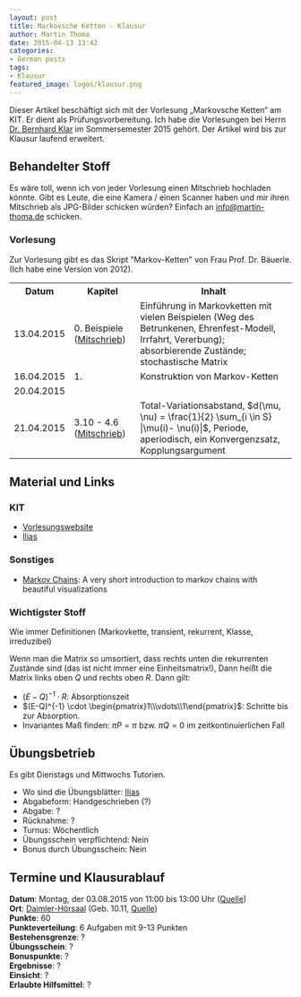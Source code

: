 ```yaml
---
layout: post
title: Markovsche Ketten - Klausur
author: Martin Thoma
date: 2015-04-13 13:42
categories:
- German posts
tags:
- Klausur
featured_image: logos/klausur.png
---
```

<div class="info">Dieser Artikel beschäftigt sich mit der Vorlesung &bdquo;Markovsche Ketten&ldquo; am KIT. Er dient als Prüfungsvorbereitung. Ich habe die Vorlesungen bei Herrn <a href="http://www.math.kit.edu/stoch/~klar/de">Dr. Bernhard Klar</a> im Sommersemester 2015 gehört. Der Artikel wird bis zur Klausur laufend erweitert.</div>

## Behandelter Stoff

Es wäre toll, wenn ich von jeder Vorlesung einen Mitschrieb hochladen könnte.
Gibt es Leute, die eine Kamera / einen Scanner haben und mir ihren Mitschrieb
als JPG-Bilder schicken würden? Einfach an info@martin-thoma.de schicken.

### Vorlesung

Zur Vorlesung gibt es das Skript "Markov-Ketten" von Frau Prof. Dr. Bäuerle.
(Ich habe eine Version von 2012).

<table>
<tr>
    <th>Datum</th>
    <th>Kapitel</th>
    <th>Inhalt</th>
</tr>
<tr>
<td>13.04.2015</td>
<td>0. Beispiele (<a href="http://martin-thoma.com/pdf/markovketten-2015-04-13.pdf">Mitschrieb</a>)</td>
<td>Einführung in Markovketten mit vielen Beispielen (Weg des Betrunkenen, Ehrenfest-Modell, Irrfahrt, Vererbung); absorbierende Zustände; stochastische Matrix</td>
</tr>
<tr>
  <td>16.04.2015</td>
  <td>1. </td>
  <td>Konstruktion von Markov-Ketten</td>
</tr>
<tr>
  <td>20.04.2015</td>
  <td></td>
  <td></td>
</tr>
<tr>
  <td>21.04.2015</td>
  <td>3.10 - 4.6 (<a href="http://martin-thoma.com/pdf/markovketten-2015-05-21.pdf">Mitschrieb</a>)</td>
  <td>Total-Variationsabstand, $d(\mu, \nu) = \frac{1}{2} \sum_{i \in S} |\mu(i)- \nu(i)|$, Periode, aperiodisch, ein Konvergenzsatz, Kopplungsargument</td>
</tr>
</table>

## Material und Links

### KIT

* [Vorlesungswebsite](http://www.math.kit.edu/stoch/lehre/mk2015s/de)
* [Ilias](https://ilias.studium.kit.edu/goto_produktiv_crs_411041.html)

### Sonstiges

* [Markov Chains](http://setosa.io/blog/2014/07/26/markov-chains/): A very short introduction to markov chains with beautiful visualizations

### Wichtigster Stoff

Wie immer Definitionen (Markovkette, transient, rekurrent, Klasse, irreduzibel)

Wenn man die Matrix so umsortiert, dass rechts unten die rekurrenten Zustände
sind (das ist nicht immer eine Einheitsmatrix!), Dann heißt die Matrix links
oben $Q$ und rechts oben $R$. Dann gilt:

* $(E-Q)^{-1} \cdot R$: Absorptionszeit
* $(E-Q)^{-1} \cdot \begin{pmatrix}1\\\vdots\\1\end{pmatrix}$: Schritte bis zur Absorption.
* Invariantes Maß finden: $\pi P = \pi$ bzw. $\pi Q = 0$ im zeitkontinuierlichen Fall

## Übungsbetrieb

Es gibt Dienstags und Mittwochs Tutorien.

* Wo sind die Übungsblätter: [Ilias](https://ilias.studium.kit.edu/goto_produktiv_fold_411044.html)
* Abgabeform: Handgeschrieben (?)
* Abgabe: ?
* Rücknahme: ?
* Turnus: Wöchentlich
* Übungsschein verpflichtend: Nein
* Bonus durch Übungsschein: Nein

## Termine und Klausurablauf

**Datum**: Montag, der 03.08.2015 von 11:00 bis 13:00 Uhr ([Quelle](http://www.math.kit.edu/stoch/lehre/mk2015s/event/mk-klausur/))<br/>
**Ort**: [Daimler-Hörsaal](http://www.kithub.de/map/2086) (Geb. 10.11, [Quelle](http://www.math.kit.edu/stoch/lehre/mk2015s/event/mk-klausur/))<br/>
**Punkte**: 60<br/>
**Punkteverteilung**: 6 Aufgaben mit 9-13 Punkten<br/>
**Bestehensgrenze**: ?<br/>
**Übungsschein**: ?<br/>
**Bonuspunkte**: ?<br/>
**Ergebnisse**: ?<br/>
**Einsicht**: ?<br/>
**Erlaubte Hilfsmittel**: ?
